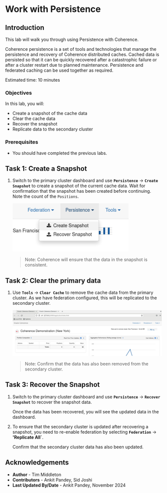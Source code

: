 # Work with Persistence

## Introduction

This lab will walk you through using Persistence with Coherence.

Coherence persistence is a set of tools and technologies that manage the persistence and recovery of 
Coherence distributed caches. Cached data is persisted so that it can be quickly recovered after a 
catastrophic failure or after a cluster restart due to planned maintenance. Persistence and federated caching can be used together as required.

Estimated time: 10 minutes

### Objectives

In this lab, you will:

* Create a snapshot of the cache data
* Clear the cache data
* Recover the snapshot
* Replicate data to the secondary cluster

### Prerequisites

* You should have completed the previous labs.

## Task 1: Create a Snapshot
 
1. Switch to the primary cluster dashboard and use **`Persistence`** -> **`Create Snapshot`** to create a snapshot of the current cache data.
   Wait for confirmation that the snapshot has been created before continuing.  Note the count of the `Positions`.

      ![Create Snapshot](images/create-snapshot.png "Create Snapshot")

      > Note: Coherence will ensure that the data in the snapshot is consistent.

## Task 2: Clear the primary data

1. Use **`Tools`** -> **`Clear Cache`** to remove the cache data from the primary cluster. As we have federation configured, this will be replicated to the secondary cluster.

   ![Clear Cache](images/clear-cache.png "Clear Cache")

      > Note: Confirm that the data has also been removed from the secondary cluster.

## Task 3: Recover the Snapshot

1. Switch to the primary cluster dashboard and use **`Persistence`** -> **`Recover Snapshot`** to recover the snapshot data.
     
   Once the data has been recovered, you will see the updated data in the dashboard.

2. To ensure that the secondary cluster is updated after recovering a snapshot, you need to re-enable federation by selecting **`Federation`** -> **'Replicate All`**.

   Confirm that the secondary cluster data has also been updated.            



## Acknowledgements

* **Author** - Tim Middleton
* **Contributors** - Ankit Pandey, Sid Joshi
* **Last Updated By/Date** - Ankit Pandey, November 2024